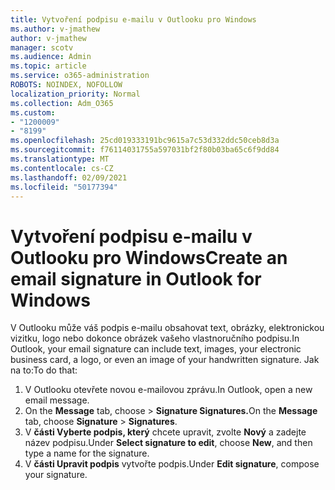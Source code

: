 ```yaml
---
title: Vytvoření podpisu e-mailu v Outlooku pro Windows
ms.author: v-jmathew
author: v-jmathew
manager: scotv
ms.audience: Admin
ms.topic: article
ms.service: o365-administration
ROBOTS: NOINDEX, NOFOLLOW
localization_priority: Normal
ms.collection: Adm_O365
ms.custom:
- "1200009"
- "8199"
ms.openlocfilehash: 25cd019333191bc9615a7c53d332ddc50ceb8d3a
ms.sourcegitcommit: f76114031755a597031bf2f80b03ba65c6f9dd84
ms.translationtype: MT
ms.contentlocale: cs-CZ
ms.lasthandoff: 02/09/2021
ms.locfileid: "50177394"
---
```

# <a name="create-an-email-signature-in-outlook-for-windows"></a><span data-ttu-id="10f6f-102">Vytvoření podpisu e-mailu v Outlooku pro Windows</span><span class="sxs-lookup"><span data-stu-id="10f6f-102">Create an email signature in Outlook for Windows</span></span>

<span data-ttu-id="10f6f-103">V Outlooku může váš podpis e-mailu obsahovat text, obrázky, elektronickou vizitku, logo nebo dokonce obrázek vašeho vlastnoručního podpisu.</span><span class="sxs-lookup"><span data-stu-id="10f6f-103">In Outlook, your email signature can include text, images, your electronic business card, a logo, or even an image of your handwritten signature.</span></span> <span data-ttu-id="10f6f-104">Jak na to:</span><span class="sxs-lookup"><span data-stu-id="10f6f-104">To do that:</span></span>

1. <span data-ttu-id="10f6f-105">V Outlooku otevřete novou e-mailovou zprávu.</span><span class="sxs-lookup"><span data-stu-id="10f6f-105">In Outlook, open a new email message.</span></span>
2. <span data-ttu-id="10f6f-106">On the **Message** tab, choose   >  **Signature Signatures.**</span><span class="sxs-lookup"><span data-stu-id="10f6f-106">On the **Message** tab, choose **Signature** > **Signatures**.</span></span>
3. <span data-ttu-id="10f6f-107">V **části Vyberte podpis, který** chcete upravit, zvolte **Nový** a zadejte název podpisu.</span><span class="sxs-lookup"><span data-stu-id="10f6f-107">Under **Select signature to edit**, choose **New**, and then type a name for the signature.</span></span>
4. <span data-ttu-id="10f6f-108">V **části Upravit podpis** vytvořte podpis.</span><span class="sxs-lookup"><span data-stu-id="10f6f-108">Under **Edit signature**, compose your signature.</span></span>
